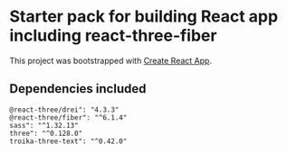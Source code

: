 # Starter pack for building React app including react-three-fiber

This project was bootstrapped with [Create React App](https://github.com/facebook/create-react-app).

## Dependencies included

    @react-three/drei": "4.3.3"
    @react-three/fiber": "^6.1.4"
    sass": "^1.32.13"
    three": "^0.128.0"
    troika-three-text": "^0.42.0"

